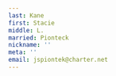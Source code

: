 ```yaml
---
last: Kane
first: Stacie
middle: L.
married: Pionteck
nickname: ''
meta: ''
email: jspiontek@charter.net
---
```


